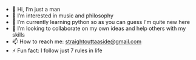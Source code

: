- 👋 Hi, I’m just a man 
- 👀 I’m interested in music and philosophy
- 🌱 I’m currently learning python so as you can guess I'm quite new here
- 💞️ I’m looking to collaborate on my own ideas and help others with my skills
- 📫 How to reach me: straightouttaaside@gmail.com
- ⚡ Fun fact: I follow just 7 rules in life

<!---
ayyyyyyy2/ayyyyyyy2 is a ✨ special ✨ repository because its `README.md` (this file) appears on your GitHub profile.
You can click the Preview link to take a look at your changes.
--->
